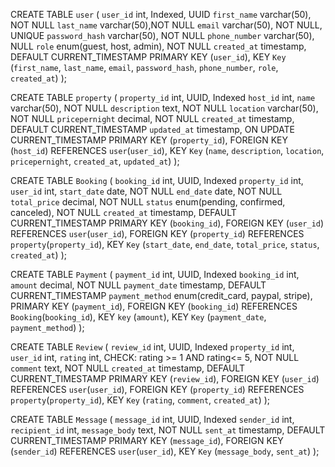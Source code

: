 CREATE TABLE `user` (
  `user_id` int, Indexed, UUID
  `first_name` varchar(50), NOT NULL
  `last_name` varchar(50),NOT NULL
  `email` varchar(50), NOT NULL, UNIQUE
  `password_hash` varchar(50), NOT NULL
  `phone_number` varchar(50), NULL
  `role` enum(guest, host, admin), NOT NULL
  `created_at` timestamp, DEFAULT CURRENT_TIMESTAMP
  PRIMARY KEY (`user_id`),
  KEY `Key` (`first_name`, `last_name`, `email`, `password_hash`, `phone_number`, `role`, `created_at`)
);

CREATE TABLE `property` (
  `property_id` int, UUID, Indexed
  `host_id` int, 
  `name` varchar(50), NOT NULL
  `description` text, NOT NULL
  `location` varchar(50), NOT NULL
  `pricepernight` decimal, NOT NULL
  `created_at` timestamp, DEFAULT CURRENT_TIMESTAMP
  `updated_at` timestamp, ON UPDATE CURRENT_TIMESTAMP
  PRIMARY KEY (`property_id`),
  FOREIGN KEY (`host_id`) REFERENCES `user`(`user_id`),
  KEY `Key` (`name`, `description`, `location`, `pricepernight`, `created_at`, `updated_at`)
);

CREATE TABLE `Booking` (
  `booking_id` int, UUID, Indexed
  `property_id` int,
  `user_id` int,
  `start_date` date, NOT NULL
  `end_date` date, NOT NULL
  `total_price` decimal, NOT NULL
  `status` enum(pending, confirmed, canceled), NOT NULL
  `created_at` timestamp, DEFAULT CURRENT_TIMESTAMP
  PRIMARY KEY (`booking_id`),
  FOREIGN KEY (`user_id`) REFERENCES `user`(`user_id`),
  FOREIGN KEY (`property_id`) REFERENCES `property`(`property_id`),
  KEY `Key` (`start_date`, `end_date`, `total_price`, `status`, `created_at`)
);

CREATE TABLE `Payment` (
  `payment_id` int, UUID, Indexed
  `booking_id` int,
  `amount` decimal, NOT NULL
  `payment_date` timestamp, DEFAULT CURRENT_TIMESTAMP
  `payment_method` enum(credit_card, paypal, stripe),
  PRIMARY KEY (`payment_id`),
  FOREIGN KEY (`booking_id`) REFERENCES `Booking`(`booking_id`),
  KEY `key` (`amount`),
  KEY `Key` (`payment_date`, `payment_method`)
);

CREATE TABLE `Review` (
  `review_id` int, UUID, Indexed
  `property_id` int, 
  `user_id` int,
  `rating` int, CHECK: rating >= 1 AND rating<= 5, NOT NULL
  `comment` text, NOT NULL
  `created_at` timestamp, DEFAULT CURRENT_TIMESTAMP
  PRIMARY KEY (`review_id`),
  FOREIGN KEY (`user_id`) REFERENCES `user`(`user_id`),
  FOREIGN KEY (`property_id`) REFERENCES `property`(`property_id`),
  KEY `Key` (`rating`, `comment`, `created_at`)
);

CREATE TABLE `Message` (
  `message_id` int, UUID, Indexed
  `sender_id` int,
  `recipient_id` int,
  `message_body` text, NOT NULL
  `sent_at` timestamp, DEFAULT CURRENT_TIMESTAMP
  PRIMARY KEY (`message_id`),
  FOREIGN KEY (`sender_id`) REFERENCES `user`(`user_id`),
  KEY `Key` (`message_body`, `sent_at`)
);


